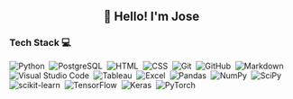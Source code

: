 <h2 align="center"><strong>👋 Hello! I'm Jose</strong></h2>


### Tech Stack 💻

![Python](https://img.shields.io/badge/Python-05122A?style=flat&logo=python)&nbsp;
![PostgreSQL](https://img.shields.io/badge/PostgreSQL-05122A?style=flat&logo=postgresql)&nbsp;
![HTML](https://img.shields.io/badge/HTML-05122A?style=flat&logo=HTML5)&nbsp;
![CSS](https://img.shields.io/badge/CSS-05122A?style=flat&logo=CSS3&logoColor=1572B6)&nbsp;
![Git](https://img.shields.io/badge/Git-05122A?style=flat&logo=git)&nbsp;
![GitHub](https://img.shields.io/badge/GitHub-05122A?style=flat&logo=github)&nbsp;
![Markdown](https://img.shields.io/badge/Markdown-05122A?style=flat&logo=markdown)&nbsp;
![Visual Studio Code](https://img.shields.io/badge/Visual%20Studio%20Code-05122A?style=flat&logo=visual-studio-code&logoColor=007ACC)&nbsp;
![Tableau](https://img.shields.io/badge/Tableau-05122A?style=flat&logo=Tableau)&nbsp;
![Excel](https://img.shields.io/badge/Microsoft_Excel-05122A?style=flat&logo=microsoft-excel&logoColor=217346)&nbsp;
![Pandas](https://img.shields.io/badge/Pandas-05122A?style=flat&logo=pandas)&nbsp;
![NumPy](https://img.shields.io/badge/NumPy-05122A?style=flat&logo=numpy)&nbsp;
![SciPy](https://img.shields.io/badge/SciPy-05122A?style=flat&logo=scipy)&nbsp;
![scikit-learn](https://img.shields.io/badge/scikit--learn-05122A?style=flat&logo=scikit-learn)&nbsp;
![TensorFlow](https://img.shields.io/badge/TensorFlow-05122A?style=flat&logo=TensorFlow)&nbsp;
![Keras](https://img.shields.io/badge/Keras-05122A?style=flat&logo=Keras&logoColor=E60000)&nbsp;
![PyTorch](https://img.shields.io/badge/PyTorch-05122A?style=flat&logo=PyTorch)&nbsp;
